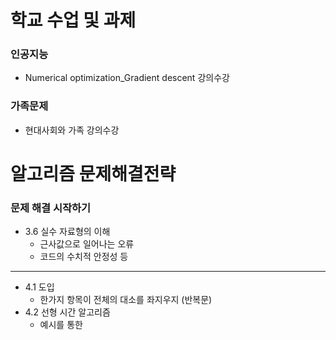 학교 수업 및 과제
==============
### 인공지능
* Numerical optimization_Gradient descent 강의수강
### 가족문제
* 현대사회와 가족 강의수강



알고리즘 문제해결전략
==============
### 문제 해결 시작하기
* 3.6 실수 자료형의 이해
  * 근사값으로 일어나는 오류
  * 코드의 수치적 안정성 등
----------------
* 4.1 도입
  * 한가지 항목이 전체의 대소를 좌지우지 (반복문)
* 4.2 선형 시간 알고리즘
  * 예시를 통한 
